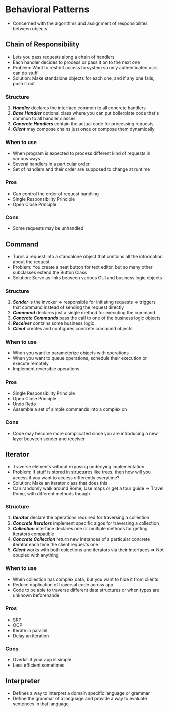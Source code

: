 # Behavioral Patterns

- Concerned with the algorithms and assignment of responsibilites between objects

## Chain of Responsibility

- Lets you pass requests along a chain of handlers
- Each handler decides to process or pass it on to the next one
- Problem: Want to restrict access to system so only authenticated usrs can do stuff
- Solution: Make standalone objects for each one, and if any one fails, push it out

### Structure

1. **_Handler_** declares the interface common to all concrete handlers
2. **_Base Handler_** optional class where you can put boilerplate code that's common to all handler classes
3. **_Concrete Handlers_** contain the actual code for processing requests
4. **_Client_** may compose chains just once or compose them dynamically

### When to use

- When program is expected to process different kind of requests in various ways
- Several handlers in a particular order
- Set of handlers and their order are supposed to change at runtime

### Pros

- Can control the order of request handling
- Single Responsibility Principle
- Open Close Principle

### Cons

- Some requests may be unhandled

## Command

- Turns a request into a standalone object that contains all the information about the request
- Problem: You create a neat button for text editor, but so many other subclasses extend the Button Class
- Solution: Serve as links between various GUI and business logic objects

### Structure

1. **_Sender_** is the invoker => responsible for initiating requests => triggers that command instead of sending the request directly
2. **_Command_** declares just a single method for executing the command
3. **_Concrete Commands_** pass the call to one of the business logic objects
4. **_Receiver_** contains some business logic
5. **_Client_** creates and configures concrete command objects

### When to use

- When you want to parameterize objects with operations
- When you want to queue operations, schedule their execution or execute remotely
- Implement reversible operations

### Pros

- Single Responsibility Principle
- Open Close Principle
- Undo Redo
- Assemble a set of simple commands into a complex on

### Cons

- Code may become more complicated since you are introducing a new layer between sender and receiver

## Iterator

- Traverse elements without exposing underlying implementation
- Problem: If stuff is stored in structures like trees, then how will you access if you want to access differently everytime?
- Solution: Make an iterator class that does this
- Can randomly walk around Rome, Use maps or get a tour guide => Travel Rome, with different methods though

### Structure

1. **_Iterator_** declare the operations required for traversing a collection
2. **_Concrete Iterators_** implement specific algos for traversing a collection
3. **_Collection_** interface declares one or multiple methods for getting iterators compatible
4. **_Concrete Collection_** return new instances of a particular concrete iterator each time the client requests one
5. **_Client_** works with both colections and iterators via their interfaces => Not coupled with anything

### When to use

- When collection has complex data, but you want to hide it from clients
- Reduce duplication of traversal code across app
- Code to be able to traverse different data structures or when types are unknown beforehande

### Pros

- SRP
- OCP
- Iterate in parallel
- Delay an iteration

### Cons

- Overkill if your app is simple
- Less efficient sometimes

## Interpreter

- Defines a way to interpret a domain specific language or grammar
- Define the grammar of a language and provide a way to evaluate sentences in that language
